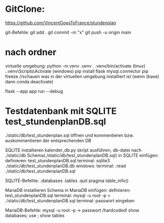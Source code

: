# GitClone:
https://github.com/VincentGoesToFrance/stundenplan

git-Befehle:
    git add .
    git commit -m "x"
    git push -u origin main

# nach ordner
virtuelle umgebung: python -m venv .venv
. .venv/bin/activate (linux)
.\.venv\Scripts\Activate (windows)
pip install flask mysql.connector
pip freeze //schauen was in der virtuellen umgebung installiert ist
(wenn (base) dann conda deactivate)

flask --app app run --debug

# Testdatenbank mit SQLITE test_stundenplanDB.sql

./static/db/test_stundenplan.sql öffnen und kommentieren bzw. auskommentieren der entsprechenden DB

SQLITE installieren
kalender_db.py skript ausführen, db-datei nach ./static/db
Schema(./static/db/test_stundenplanDB.sql) in SQLITE einfügen:
    definieren: test_stundenplanDB.sql
    terminal: sqlite3 ./static/db/test_stundenplanDB.db
    windows: 
    terminal: .read ./static/db/test_stundenplanDB.sql

SQLITE-Befehle:
.databases
.tables
.quit
pragma table_info(<tabellenname>)

MariaDB installieren
Schema in MariaDB einfügen:
    definieren: test_stundenplanDB.sql
    terminal: mysql -u root -p < ./static/db/test_stundenplanDB.sql
    terminal: passwort eingeben

MariaDB-Befehle:
mysql -u root -p -> passwort /hardcoded!
show databases;
use <database>;
show tables <database>
